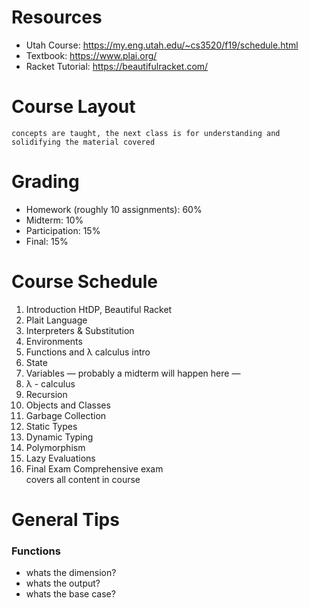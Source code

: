 # Resources 
- Utah Course: https://my.eng.utah.edu/~cs3520/f19/schedule.html
- Textbook: https://www.plai.org/ 
- Racket Tutorial: https://beautifulracket.com/

# Course Layout
	concepts are taught, the next class is for understanding and solidifying the material covered 
# Grading 
- Homework (roughly 10 assignments): 60% 
- Midterm: 10% 
- Participation: 15%
- Final: 15% 
# Course Schedule
1. Introduction HtDP, Beautiful Racket  
2. Plait Language  
3. Interpreters & Substitution  
4. Environments  
5. Functions and λ calculus intro  
6. State  
7. Variables — probably a midterm will happen here —  
8. λ - calculus  
9. Recursion  
10. Objects and Classes  
11. Garbage Collection  
12. Static Types  
13. Dynamic Typing  
14. Polymorphism  
15. Lazy Evaluations  
16. Final Exam Comprehensive exam  
covers all content in course

# General Tips

### Functions 
- whats the dimension?
- whats the output?
- whats the base case?